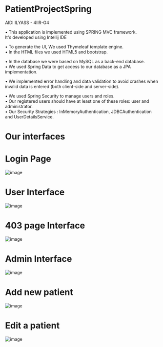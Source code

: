 # PatientProjectSpring
AIDI ILYASS - 4IIR-G4

•	This application is implemented using SPRING MVC framework.<br />
It's developed using Intellij IDE<br />

•	To generate the UI, We used Thymeleaf template engine.<br />
•    In the HTML files we used HTML5 and bootstrap.<br />

•	In the database we were based on MySQL as a back-end database.<br />
•	We used Spring Data to get access to our database as a JPA implementation.<br />

•	We implemented error handling and data validation to avoid crashes when invalid data is entered (both client-side and server-side).

•	We used Spring Security to manage users and roles.<br />
•	Our registered users should have at least one of these roles: user and administrator.<br />
•  Our Security Strategies : InMemoryAuthentication, JDBCAuthentication and UserDetailsService.
    
# Our interfaces
# Login Page 
![image](https://user-images.githubusercontent.com/74270120/165178439-87499def-d33f-42c8-b4c3-e91b4d928c3d.png)

# User Interface 
![image](https://user-images.githubusercontent.com/74270120/165178539-22a34c69-1bce-45a4-a908-881b1d83c706.png)

# 403 page Interface
![image](https://user-images.githubusercontent.com/74270120/165178893-03926ee4-2166-4f26-b945-05409359969e.png)

# Admin Interface 
![image](https://user-images.githubusercontent.com/74270120/165178652-b1ab5d9d-020f-410f-b62f-4fe95be4f0a5.png)

# Add new patient
![image](https://user-images.githubusercontent.com/74270120/165178769-4948d3ab-41ef-4755-8f6d-c4301fb6becf.png)

# Edit a patient
![image](https://user-images.githubusercontent.com/74270120/165178822-7401871a-82e4-4e12-94fd-fa654a0529ec.png)


